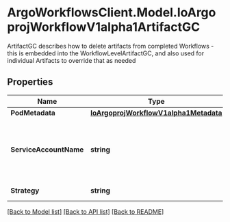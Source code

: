 # ArgoWorkflowsClient.Model.IoArgoprojWorkflowV1alpha1ArtifactGC
ArtifactGC describes how to delete artifacts from completed Workflows - this is embedded into the WorkflowLevelArtifactGC, and also used for individual Artifacts to override that as needed

## Properties

Name | Type | Description | Notes
------------ | ------------- | ------------- | -------------
**PodMetadata** | [**IoArgoprojWorkflowV1alpha1Metadata**](IoArgoprojWorkflowV1alpha1Metadata.md) |  | [optional] 
**ServiceAccountName** | **string** | ServiceAccountName is an optional field for specifying the Service Account that should be assigned to the Pod doing the deletion | [optional] 
**Strategy** | **string** | Strategy is the strategy to use. | [optional] 

[[Back to Model list]](../README.md#documentation-for-models) [[Back to API list]](../README.md#documentation-for-api-endpoints) [[Back to README]](../README.md)

